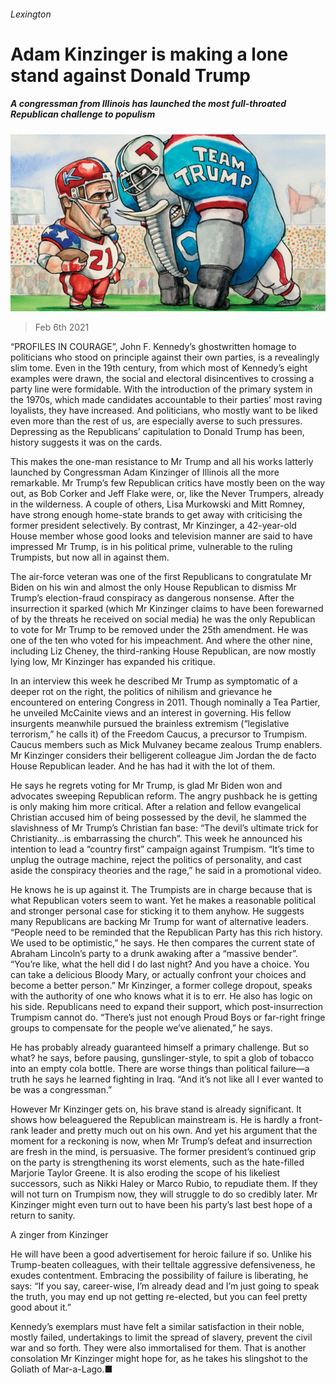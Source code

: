 ###### Lexington

# Adam Kinzinger is making a lone stand against Donald Trump 

##### A congressman from Illinois has launched the most full-throated Republican challenge to populism 

![image](images/20210206_USD000_0.jpg) 

> Feb 6th 2021 


“PROFILES IN COURAGE”, John F. Kennedy’s ghostwritten homage to politicians who stood on principle against their own parties, is a revealingly slim tome. Even in the 19th century, from which most of Kennedy’s eight examples were drawn, the social and electoral disincentives to crossing a party line were formidable. With the introduction of the primary system in the 1970s, which made candidates accountable to their parties’ most raving loyalists, they have increased. And politicians, who mostly want to be liked even more than the rest of us, are especially averse to such pressures. Depressing as the Republicans’ capitulation to Donald Trump has been, history suggests it was on the cards.


This makes the one-man resistance to Mr Trump and all his works latterly launched by Congressman Adam Kinzinger of Illinois all the more remarkable. Mr Trump’s few Republican critics have mostly been on the way out, as Bob Corker and Jeff Flake were, or, like the Never Trumpers, already in the wilderness. A couple of others, Lisa Murkowski and Mitt Romney, have strong enough home-state brands to get away with criticising the former president selectively. By contrast, Mr Kinzinger, a 42-year-old House member whose good looks and television manner are said to have impressed Mr Trump, is in his political prime, vulnerable to the ruling Trumpists, but now all in against them.



The air-force veteran was one of the first Republicans to congratulate Mr Biden on his win and almost the only House Republican to dismiss Mr Trump’s election-fraud conspiracy as dangerous nonsense. After the insurrection it sparked (which Mr Kinzinger claims to have been forewarned of by the threats he received on social media) he was the only Republican to vote for Mr Trump to be removed under the 25th amendment. He was one of the ten who voted for his impeachment. And where the other nine, including Liz Cheney, the third-ranking House Republican, are now mostly lying low, Mr Kinzinger has expanded his critique.


In an interview this week he described Mr Trump as symptomatic of a deeper rot on the right, the politics of nihilism and grievance he encountered on entering Congress in 2011. Though nominally a Tea Partier, he unveiled McCainite views and an interest in governing. His fellow insurgents meanwhile pursued the brainless extremism (“legislative terrorism,” he calls it) of the Freedom Caucus, a precursor to Trumpism. Caucus members such as Mick Mulvaney became zealous Trump enablers. Mr Kinzinger considers their belligerent colleague Jim Jordan the de facto House Republican leader. And he has had it with the lot of them.


He says he regrets voting for Mr Trump, is glad Mr Biden won and advocates sweeping Republican reform. The angry pushback he is getting is only making him more critical. After a relation and fellow evangelical Christian accused him of being possessed by the devil, he slammed the slavishness of Mr Trump’s Christian fan base: “The devil’s ultimate trick for Christianity…is embarrassing the church”. This week he announced his intention to lead a “country first” campaign against Trumpism. “It’s time to unplug the outrage machine, reject the politics of personality, and cast aside the conspiracy theories and the rage,” he said in a promotional video.


He knows he is up against it. The Trumpists are in charge because that is what Republican voters seem to want. Yet he makes a reasonable political and stronger personal case for sticking it to them anyhow. He suggests many Republicans are backing Mr Trump for want of alternative leaders. “People need to be reminded that the Republican Party has this rich history. We used to be optimistic,” he says. He then compares the current state of Abraham Lincoln’s party to a drunk awaking after a “massive bender”. “You’re like, what the hell did I do last night? And you have a choice. You can take a delicious Bloody Mary, or actually confront your choices and become a better person.” Mr Kinzinger, a former college dropout, speaks with the authority of one who knows what it is to err. He also has logic on his side. Republicans need to expand their support, which post-insurrection Trumpism cannot do. “There’s just not enough Proud Boys or far-right fringe groups to compensate for the people we’ve alienated,” he says.


He has probably already guaranteed himself a primary challenge. But so what? he says, before pausing, gunslinger-style, to spit a glob of tobacco into an empty cola bottle. There are worse things than political failure—a truth he says he learned fighting in Iraq. “And it’s not like all I ever wanted to be was a congressman.”


However Mr Kinzinger gets on, his brave stand is already significant. It shows how beleaguered the Republican mainstream is. He is hardly a front-rank leader and pretty much out on his own. And yet his argument that the moment for a reckoning is now, when Mr Trump’s defeat and insurrection are fresh in the mind, is persuasive. The former president’s continued grip on the party is strengthening its worst elements, such as the hate-filled Marjorie Taylor Greene. It is also eroding the scope of his likeliest successors, such as Nikki Haley or Marco Rubio, to repudiate them. If they will not turn on Trumpism now, they will struggle to do so credibly later. Mr Kinzinger might even turn out to have been his party’s last best hope of a return to sanity.

A zinger from Kinzinger


He will have been a good advertisement for heroic failure if so. Unlike his Trump-beaten colleagues, with their telltale aggressive defensiveness, he exudes contentment. Embracing the possibility of failure is liberating, he says: “If you say, career-wise, I’m already dead and I’m just going to speak the truth, you may end up not getting re-elected, but you can feel pretty good about it.”


Kennedy’s exemplars must have felt a similar satisfaction in their noble, mostly failed, undertakings to limit the spread of slavery, prevent the civil war and so forth. They were also immortalised for them. That is another consolation Mr Kinzinger might hope for, as he takes his slingshot to the Goliath of Mar-a-Lago.■

